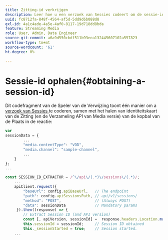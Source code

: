 ```yaml
---
title: Zitting-id verkrijgen
description: Leer hoe u een verzoek van Sessies codeert om de sessie-id te verkrijgen van de koptekst Locatie in een reactie.
uuid: fc8712fa-848f-4564-af5d-5dd9d6b088d8
exl-id: 4a1c4ade-4a5e-4af0-8117-19d718dd8bda
feature: Streaming Media
role: User, Admin, Data Engineer
source-git-commit: a6a9d550cbdf511b93eea132445607102a557823
workflow-type: tm+mt
source-wordcount: '61'
ht-degree: 0%

---
```


# Sessie-id ophalen{#obtaining-a-session-id}

Dit codefragment van de Speler van de Verwijzing toont één manier om a [ verzoek van Sessies ](../mc-api-ref/mc-api-sessions-req.md) te coderen, samen met het halen van identiteitskaart van de Zitting (en de Verzameling API van Media versie) van de kopbal van de Plaats in de reactie:

```js
var  
sessionData = { 
        ... 
        "media.contentType": "VOD", 
        "media.channel": "sample-channel", 
        ... 
    } 
}; 
...

const SESSION_ID_EXTRACTOR = /^\/api\/(.*)\/sessions\/(.*)/; 
    ...
    apiClient.request({ 
        "baseUrl": config.apiBaseUrl,   // The endpoint 
        "path": config.apiSessionsPath, // api/v1/sessions/ 
        "method": "POST",               // (Always POST) 
        "data": sessionData             // Mandatory params 
     }).then((response) => { 
        // Extract Session ID (and API version) 
        const [, apiVersion, sessionId] =  response.headers.Location.match(SESSION_ID_EXTRACTOR);  
        this.sessionId = sessionId;     // Session ID obtained 
        this._sessionStarted = true;    // Session started. 
    ...
```
